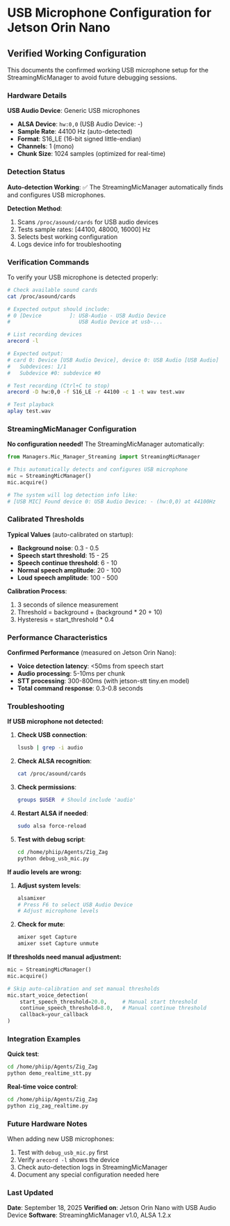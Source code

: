 # USB Microphone Configuration for Jetson Orin Nano

## Verified Working Configuration

This documents the confirmed working USB microphone setup for the StreamingMicManager to avoid future debugging sessions.

### Hardware Details

**USB Audio Device**: Generic USB microphones
- **ALSA Device**: `hw:0,0` (USB Audio Device: -)  
- **Sample Rate**: 44100 Hz (auto-detected)
- **Format**: S16_LE (16-bit signed little-endian)
- **Channels**: 1 (mono)
- **Chunk Size**: 1024 samples (optimized for real-time)

### Detection Status

**Auto-detection Working**: ✅ The StreamingMicManager automatically finds and configures USB microphones.

**Detection Method**:
1. Scans `/proc/asound/cards` for USB audio devices
2. Tests sample rates: [44100, 48000, 16000] Hz
3. Selects best working configuration
4. Logs device info for troubleshooting

### Verification Commands

To verify your USB microphone is detected properly:

```bash
# Check available sound cards
cat /proc/asound/cards

# Expected output should include:
# 0 [Device         ]: USB-Audio - USB Audio Device
#                      USB Audio Device at usb-...

# List recording devices  
arecord -l

# Expected output:
# card 0: Device [USB Audio Device], device 0: USB Audio [USB Audio]
#   Subdevices: 1/1
#   Subdevice #0: subdevice #0

# Test recording (Ctrl+C to stop)
arecord -D hw:0,0 -f S16_LE -r 44100 -c 1 -t wav test.wav

# Test playback
aplay test.wav
```

### StreamingMicManager Configuration

**No configuration needed!** The StreamingMicManager automatically:

```python
from Managers.Mic_Manager_Streaming import StreamingMicManager

# This automatically detects and configures USB microphone
mic = StreamingMicManager()
mic.acquire()

# The system will log detection info like:
# [USB MIC] Found device 0: USB Audio Device: - (hw:0,0) at 44100Hz
```

### Calibrated Thresholds

**Typical Values** (auto-calibrated on startup):
- **Background noise**: 0.3 - 0.5
- **Speech start threshold**: 15 - 25  
- **Speech continue threshold**: 6 - 10
- **Normal speech amplitude**: 20 - 100
- **Loud speech amplitude**: 100 - 500

**Calibration Process**:
1. 3 seconds of silence measurement
2. Threshold = background + (background * 20 + 10)
3. Hysteresis = start_threshold * 0.4

### Performance Characteristics

**Confirmed Performance** (measured on Jetson Orin Nano):
- **Voice detection latency**: <50ms from speech start
- **Audio processing**: 5-10ms per chunk
- **STT processing**: 300-800ms (with jetson-stt tiny.en model)
- **Total command response**: 0.3-0.8 seconds

### Troubleshooting

**If USB microphone not detected:**

1. **Check USB connection**:
   ```bash
   lsusb | grep -i audio
   ```

2. **Check ALSA recognition**:
   ```bash
   cat /proc/asound/cards
   ```

3. **Check permissions**:
   ```bash
   groups $USER  # Should include 'audio'
   ```

4. **Restart ALSA if needed**:
   ```bash
   sudo alsa force-reload
   ```

5. **Test with debug script**:
   ```bash
   cd /home/phiip/Agents/Zig_Zag
   python debug_usb_mic.py
   ```

**If audio levels are wrong:**

1. **Adjust system levels**:
   ```bash
   alsamixer
   # Press F6 to select USB Audio Device
   # Adjust microphone levels
   ```

2. **Check for mute**:
   ```bash
   amixer sget Capture
   amixer sset Capture unmute
   ```

**If thresholds need manual adjustment:**

```python
mic = StreamingMicManager()
mic.acquire()

# Skip auto-calibration and set manual thresholds
mic.start_voice_detection(
    start_speech_threshold=20.0,     # Manual start threshold
    continue_speech_threshold=8.0,   # Manual continue threshold
    callback=your_callback
)
```

### Integration Examples

**Quick test**:
```bash
cd /home/phiip/Agents/Zig_Zag
python demo_realtime_stt.py
```

**Real-time voice control**:
```bash
cd /home/phiip/Agents/Zig_Zag  
python zig_zag_realtime.py
```

### Future Hardware Notes

When adding new USB microphones:
1. Test with `debug_usb_mic.py` first
2. Verify `arecord -l` shows the device
3. Check auto-detection logs in StreamingMicManager
4. Document any special configuration needed here

### Last Updated

**Date**: September 18, 2025
**Verified on**: Jetson Orin Nano with USB Audio Device
**Software**: StreamingMicManager v1.0, ALSA 1.2.x